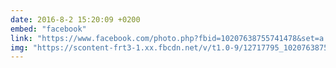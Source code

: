 ```yaml
---
date: 2016-8-2 15:20:09 +0200
embed: "facebook"
link: "https://www.facebook.com/photo.php?fbid=10207638755741478&set=a.4603161191584.173611.1068972401&type=3&theater"
img: "https://scontent-frt3-1.xx.fbcdn.net/v/t1.0-9/12717795_10207638755741478_8166552097363665339_n.jpg?oh=b112007ed0a603cbcb25d85aa772128f&oe=59629938"
---
```

